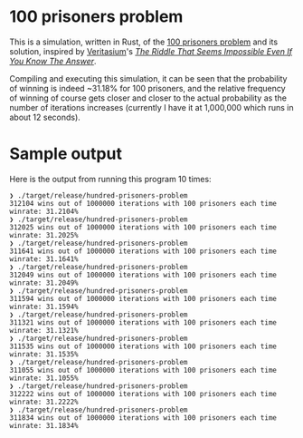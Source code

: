 # 100 prisoners problem

This is a simulation, written in Rust, of the
[100 prisoners problem](https://en.wikipedia.org/wiki/100_prisoners_problem) and
its solution, inspired by [Veritasium](https://www.youtube.com/@veritasium)'s
_[The Riddle That Seems Impossible Even If You Know The Answer](https://www.youtube.com/watch?v=iSNsgj1OCLA)_.

Compiling and executing this simulation, it can be seen that the probability of
winning is indeed ~31.18% for 100 prisoners, and the relative frequency of
winning of course gets closer and closer to the actual probability as the number
of iterations increases (currently I have it at 1,000,000 which runs in about 12
seconds).

# Sample output

Here is the output from running this program 10 times:

```
❯ ./target/release/hundred-prisoners-problem
312104 wins out of 1000000 iterations with 100 prisoners each time
winrate: 31.2104%
❯ ./target/release/hundred-prisoners-problem
312025 wins out of 1000000 iterations with 100 prisoners each time
winrate: 31.2025%
❯ ./target/release/hundred-prisoners-problem
311641 wins out of 1000000 iterations with 100 prisoners each time
winrate: 31.1641%
❯ ./target/release/hundred-prisoners-problem
312049 wins out of 1000000 iterations with 100 prisoners each time
winrate: 31.2049%
❯ ./target/release/hundred-prisoners-problem
311594 wins out of 1000000 iterations with 100 prisoners each time
winrate: 31.1594%
❯ ./target/release/hundred-prisoners-problem
311321 wins out of 1000000 iterations with 100 prisoners each time
winrate: 31.1321%
❯ ./target/release/hundred-prisoners-problem
311535 wins out of 1000000 iterations with 100 prisoners each time
winrate: 31.1535%
❯ ./target/release/hundred-prisoners-problem
311055 wins out of 1000000 iterations with 100 prisoners each time
winrate: 31.1055%
❯ ./target/release/hundred-prisoners-problem
312222 wins out of 1000000 iterations with 100 prisoners each time
winrate: 31.2222%
❯ ./target/release/hundred-prisoners-problem
311834 wins out of 1000000 iterations with 100 prisoners each time
winrate: 31.1834%
```
